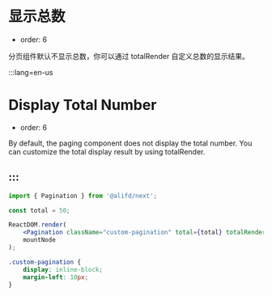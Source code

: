 # 显示总数

-   order: 6

分页组件默认不显示总数，你可以通过 totalRender 自定义总数的显示结果。

:::lang=en-us
# Display Total Number

-   order: 6

By default, the paging component does not display the total number. You can customize the total display result by using totalRender.

:::
---

````jsx
import { Pagination } from '@alifd/next';

const total = 50;

ReactDOM.render(
    <Pagination className="custom-pagination" total={total} totalRender={total => `Total: ${total}`} />,
    mountNode
);
````

````css
.custom-pagination {
    display: inline-block;
    margin-left: 10px;
}
````
